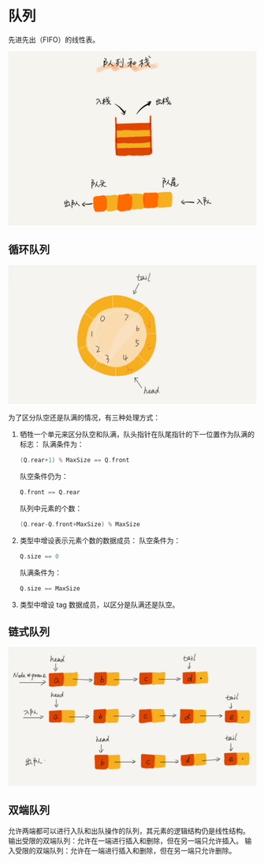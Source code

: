 # 队列

先进先出（FIFO）的线性表。

![队列](../图示/队列.jpg)

## 循环队列

![循环队列](../图示/循环队列.jpg)

为了区分队空还是队满的情况，有三种处理方式：

1. 牺牲一个单元来区分队空和队满，队头指针在队尾指针的下一位置作为队满的标志：
   队满条件为：
   
   ```C++
   (Q.rear+1) % MaxSize == Q.front
   ```
   
   队空条件仍为：
   
   ```C++
   Q.front == Q.rear
   ```
   
   队列中元素的个数：
   
   ```C++
   (Q.rear-Q.front+MaxSize) % MaxSize
   ```
   
2. 类型中增设表示元素个数的数据成员：
   队空条件为：

   ```C++
   Q.size == 0
   ```
   队满条件为：

   ```C++
   Q.size == MaxSize
   ```

3. 类型中增设 tag 数据成员，以区分是队满还是队空。

## 链式队列

![链式队列](../图示/链式队列.jpg)

## 双端队列

允许两端都可以进行入队和出队操作的队列，其元素的逻辑结构仍是线性结构。
输出受限的双端队列：允许在一端进行插入和删除，但在另一端只允许插入。
输入受限的双端队列：允许在一端进行插入和删除，但在另一端只允许删除。

